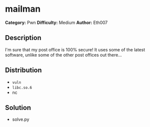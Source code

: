 # mailman
**Category:** Pwn
**Difficulty:** Medium
**Author:** Eth007

## Description

I'm sure that my post office is 100% secure! It uses some of the latest software, unlike some of the other post offices out there...

## Distribution

- `vuln`
- `libc.so.6`
- nc

## Solution

- solve.py
